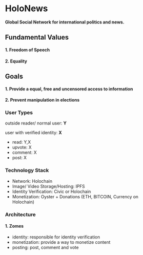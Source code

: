 # HoloNews 

<b>Global Social Network for international politics and news.</b>

## <b>Fundamental Values</b>

#### 1. Freedom of Speech
#### 2. Equality

## <b>Goals</b>

#### 1. Provide a equal, free and uncensored access to information 
#### 2. Prevent manipulation in elections

### User Types

outside reader/ normal user: <b>Y</b>

user with verified identity: <b>X</b>

- read: Y,X
- upvote: X
- comment: X
- post: X

### Technology Stack 

- Network: Holochain
- Image/ Video Storage/Hosting: IPFS 
- Identity Verification: Civic or Holochain
- Monetization: Oyster + Donations (ETH, BITCOIN, Currency on Holochain)

### Architecture

#### 1. Zomes 

- identity: responsible for identity verification
- monetization: provide a way to monetize content
- posting: post, comment and vote
